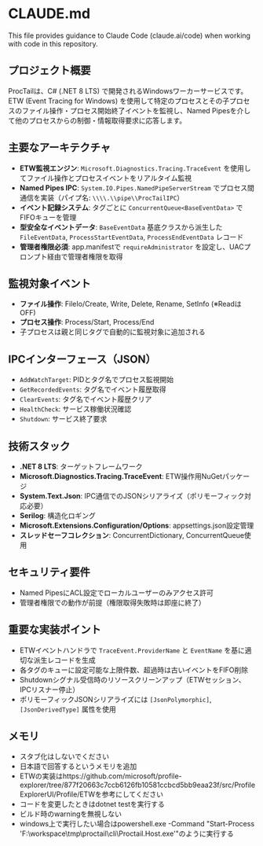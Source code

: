 # CLAUDE.md

This file provides guidance to Claude Code (claude.ai/code) when working with code in this repository.

## プロジェクト概要

ProcTailは、C# (.NET 8 LTS) で開発されるWindowsワーカーサービスです。ETW (Event Tracing for Windows) を使用して特定のプロセスとその子プロセスのファイル操作・プロセス開始終了イベントを監視し、Named Pipesを介して他のプロセスからの制御・情報取得要求に応答します。

## 主要なアーキテクチャ

- **ETW監視エンジン**: `Microsoft.Diagnostics.Tracing.TraceEvent` を使用してファイル操作とプロセスイベントをリアルタイム監視
- **Named Pipes IPC**: `System.IO.Pipes.NamedPipeServerStream` でプロセス間通信を実装（パイプ名: `\\\\.\\pipe\\ProcTailIPC`）
- **イベント記録システム**: タグごとに `ConcurrentQueue<BaseEventData>` でFIFOキューを管理
- **型安全なイベントデータ**: `BaseEventData` 基底クラスから派生した `FileEventData`, `ProcessStartEventData`, `ProcessEndEventData` レコード
- **管理者権限必須**: app.manifestで `requireAdministrator` を設定し、UACプロンプト経由で管理者権限を取得

## 監視対象イベント

- **ファイル操作**: FileIo/Create, Write, Delete, Rename, SetInfo (※ReadはOFF)
- **プロセス操作**: Process/Start, Process/End
- 子プロセスは親と同じタグで自動的に監視対象に追加される

## IPCインターフェース（JSON）

- `AddWatchTarget`: PIDとタグ名でプロセス監視開始
- `GetRecordedEvents`: タグ名でイベント履歴取得  
- `ClearEvents`: タグ名でイベント履歴クリア
- `HealthCheck`: サービス稼働状況確認
- `Shutdown`: サービス終了要求

## 技術スタック

- **.NET 8 LTS**: ターゲットフレームワーク
- **Microsoft.Diagnostics.Tracing.TraceEvent**: ETW操作用NuGetパッケージ
- **System.Text.Json**: IPC通信でのJSONシリアライズ（ポリモーフィック対応必要）
- **Serilog**: 構造化ロギング
- **Microsoft.Extensions.Configuration/Options**: appsettings.json設定管理
- **スレッドセーフコレクション**: ConcurrentDictionary, ConcurrentQueue使用

## セキュリティ要件

- Named PipesにACL設定でローカルユーザーのみアクセス許可
- 管理者権限での動作が前提（権限取得失敗時は即座に終了）

## 重要な実装ポイント

- ETWイベントハンドラで `TraceEvent.ProviderName` と `EventName` を基に適切な派生レコードを生成
- 各タグのキューに設定可能な上限件数、超過時は古いイベントをFIFO削除
- Shutdownシグナル受信時のリソースクリーンアップ（ETWセッション、IPCリスナー停止）
- ポリモーフィックJSONシリアライズには `[JsonPolymorphic]`, `[JsonDerivedType]` 属性を使用

## メモリ

- スタブ化はしないでください
- 日本語で回答するというメモリを追加
- ETWの実装はhttps://github.com/microsoft/profile-explorer/tree/877f20663c7ccb6126fb10581ccbcd5bb9eaa23f/src/ProfileExplorerUI/Profile/ETWを参考にしてください
- コードを変更したときはdotnet testを実行する
- ビルド時のwarningを無視しない
- windows上で実行したい場合はpowershell.exe -Command "Start-Process 'F:\workspace\tmp\proctail\cli\Proctail.Host.exe'"のように実行する